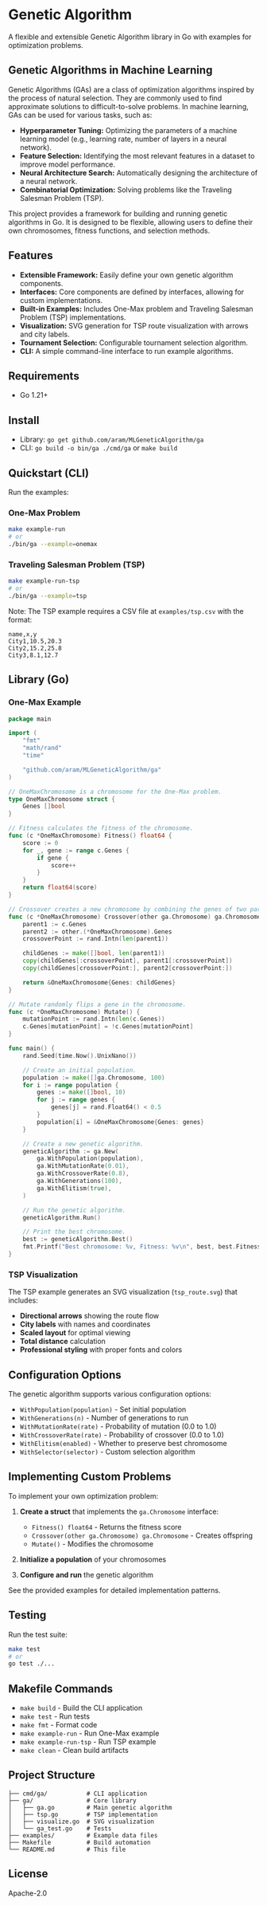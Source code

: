 # Genetic Algorithm

A flexible and extensible Genetic Algorithm library in Go with examples for optimization problems.

## Genetic Algorithms in Machine Learning

Genetic Algorithms (GAs) are a class of optimization algorithms inspired by the process of natural selection. They are commonly used to find approximate solutions to difficult-to-solve problems. In machine learning, GAs can be used for various tasks, such as:

- **Hyperparameter Tuning:** Optimizing the parameters of a machine learning model (e.g., learning rate, number of layers in a neural network).
- **Feature Selection:** Identifying the most relevant features in a dataset to improve model performance.
- **Neural Architecture Search:** Automatically designing the architecture of a neural network.
- **Combinatorial Optimization:** Solving problems like the Traveling Salesman Problem (TSP).

This project provides a framework for building and running genetic algorithms in Go. It is designed to be flexible, allowing users to define their own chromosomes, fitness functions, and selection methods.

## Features

- **Extensible Framework:** Easily define your own genetic algorithm components.
- **Interfaces:** Core components are defined by interfaces, allowing for custom implementations.
- **Built-in Examples:** Includes One-Max problem and Traveling Salesman Problem (TSP) implementations.
- **Visualization:** SVG generation for TSP route visualization with arrows and city labels.
- **Tournament Selection:** Configurable tournament selection algorithm.
- **CLI:** A simple command-line interface to run example algorithms.

## Requirements

- Go 1.21+

## Install

- Library: `go get github.com/aram/MLGeneticAlgorithm/ga`
- CLI: `go build -o bin/ga ./cmd/ga` or `make build`

## Quickstart (CLI)

Run the examples:

### One-Max Problem
```bash
make example-run
# or
./bin/ga --example=onemax
```

### Traveling Salesman Problem (TSP)
```bash
make example-run-tsp
# or
./bin/ga --example=tsp
```

Note: The TSP example requires a CSV file at `examples/tsp.csv` with the format:
```csv
name,x,y
City1,10.5,20.3
City2,15.2,25.8
City3,8.1,12.7
```

## Library (Go)

### One-Max Example

```go
package main

import (
	"fmt"
	"math/rand"
	"time"

	"github.com/aram/MLGeneticAlgorithm/ga"
)

// OneMaxChromosome is a chromosome for the One-Max problem.
type OneMaxChromosome struct {
	Genes []bool
}

// Fitness calculates the fitness of the chromosome.
func (c *OneMaxChromosome) Fitness() float64 {
	score := 0
	for _, gene := range c.Genes {
		if gene {
			score++
		}
	}
	return float64(score)
}

// Crossover creates a new chromosome by combining the genes of two parents.
func (c *OneMaxChromosome) Crossover(other ga.Chromosome) ga.Chromosome {
	parent1 := c.Genes
	parent2 := other.(*OneMaxChromosome).Genes
	crossoverPoint := rand.Intn(len(parent1))

	childGenes := make([]bool, len(parent1))
	copy(childGenes[:crossoverPoint], parent1[:crossoverPoint])
	copy(childGenes[crossoverPoint:], parent2[crossoverPoint:])

	return &OneMaxChromosome{Genes: childGenes}
}

// Mutate randomly flips a gene in the chromosome.
func (c *OneMaxChromosome) Mutate() {
	mutationPoint := rand.Intn(len(c.Genes))
	c.Genes[mutationPoint] = !c.Genes[mutationPoint]
}

func main() {
	rand.Seed(time.Now().UnixNano())

	// Create an initial population.
	population := make([]ga.Chromosome, 100)
	for i := range population {
		genes := make([]bool, 10)
		for j := range genes {
			genes[j] = rand.Float64() < 0.5
		}
		population[i] = &OneMaxChromosome{Genes: genes}
	}

	// Create a new genetic algorithm.
	geneticAlgorithm := ga.New(
		ga.WithPopulation(population),
		ga.WithMutationRate(0.01),
		ga.WithCrossoverRate(0.8),
		ga.WithGenerations(100),
		ga.WithElitism(true),
	)

	// Run the genetic algorithm.
	geneticAlgorithm.Run()

	// Print the best chromosome.
	best := geneticAlgorithm.Best()
	fmt.Printf("Best chromosome: %v, Fitness: %v\n", best, best.Fitness())
}
```

### TSP Visualization

The TSP example generates an SVG visualization (`tsp_route.svg`) that includes:

- **Directional arrows** showing the route flow
- **City labels** with names and coordinates
- **Scaled layout** for optimal viewing
- **Total distance** calculation
- **Professional styling** with proper fonts and colors

## Configuration Options

The genetic algorithm supports various configuration options:

- `WithPopulation(population)` - Set initial population
- `WithGenerations(n)` - Number of generations to run
- `WithMutationRate(rate)` - Probability of mutation (0.0 to 1.0)
- `WithCrossoverRate(rate)` - Probability of crossover (0.0 to 1.0)
- `WithElitism(enabled)` - Whether to preserve best chromosome
- `WithSelector(selector)` - Custom selection algorithm

## Implementing Custom Problems

To implement your own optimization problem:

1. **Create a struct** that implements the `ga.Chromosome` interface:
   - `Fitness() float64` - Returns the fitness score
   - `Crossover(other ga.Chromosome) ga.Chromosome` - Creates offspring
   - `Mutate()` - Modifies the chromosome

2. **Initialize a population** of your chromosomes

3. **Configure and run** the genetic algorithm

See the provided examples for detailed implementation patterns.

## Testing

Run the test suite:
```bash
make test
# or
go test ./...
```

## Makefile Commands

- `make build` - Build the CLI application
- `make test` - Run tests
- `make fmt` - Format code
- `make example-run` - Run One-Max example
- `make example-run-tsp` - Run TSP example
- `make clean` - Clean build artifacts

## Project Structure

```
├── cmd/ga/           # CLI application
├── ga/               # Core library
│   ├── ga.go         # Main genetic algorithm
│   ├── tsp.go        # TSP implementation
│   ├── visualize.go  # SVG visualization
│   └── ga_test.go    # Tests
├── examples/         # Example data files
├── Makefile          # Build automation
└── README.md         # This file
```

## License

Apache-2.0